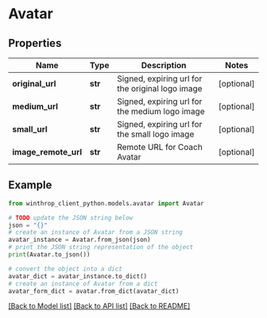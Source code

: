 # Avatar


## Properties

Name | Type | Description | Notes
------------ | ------------- | ------------- | -------------
**original_url** | **str** | Signed, expiring url for the original logo image | [optional] 
**medium_url** | **str** | Signed, expiring url for the medium logo image | [optional] 
**small_url** | **str** | Signed, expiring url for the small logo image | [optional] 
**image_remote_url** | **str** | Remote URL for Coach Avatar | [optional] 

## Example

```python
from winthrop_client_python.models.avatar import Avatar

# TODO update the JSON string below
json = "{}"
# create an instance of Avatar from a JSON string
avatar_instance = Avatar.from_json(json)
# print the JSON string representation of the object
print(Avatar.to_json())

# convert the object into a dict
avatar_dict = avatar_instance.to_dict()
# create an instance of Avatar from a dict
avatar_form_dict = avatar.from_dict(avatar_dict)
```
[[Back to Model list]](../README.md#documentation-for-models) [[Back to API list]](../README.md#documentation-for-api-endpoints) [[Back to README]](../README.md)


